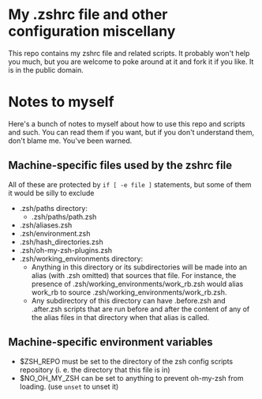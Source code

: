 My .zshrc file and other configuration miscellany 
=================================================

This repo contains my zshrc file and related scripts.  It probably 
won't help you much, but you are welcome to poke around at it and 
fork it if you like.  It is in the public domain.

Notes to myself
===============

Here's a bunch of notes to myself about how to use this repo and scripts 
and such.  You can read them if you want, but if you don't understand them,
don't blame me.  You've been warned.


Machine-specific files used by the zshrc file
---------------------------------------------
All of these are protected by `if [ -e file ]` statements, but some of them 
it would be silly to exclude

*  .zsh/paths directory:
     * .zsh/paths/path.zsh
*  .zsh/aliases.zsh
*  .zsh/environment.zsh
*  .zsh/hash_directories.zsh
*  .zsh/oh-my-zsh-plugins.zsh
*  .zsh/working_environments directory:
     * Anything in this directory or its subdirectories will be made into an 
       alias (with .zsh omitted) that sources that file.  For instance, the 
       presence of .zsh/working_environments/work_rb.zsh would alias work_rb 
       to source .zsh/working_environments/work_rb.zsh.  
     * Any subdirectory of this directory can have .before.zsh and .after.zsh 
       scripts that are run before and after the content of any of the alias 
       files in that directory when that alias is called.

Machine-specific environment variables
--------------------------------------
* $ZSH_REPO must be set to the directory of the zsh config scripts repository (i. e. the directory that this file is in)
* $NO_OH_MY_ZSH can be set to anything to prevent oh-my-zsh from loading.  (use `unset` to unset it) 


